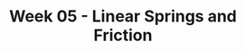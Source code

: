 ---
title: Week 05 - Linear Springs and Friction
contents:
  - date: 2024-02-10
    items:
      - type: lecture
        topics:
          - No Class
  

  - date: 2024-12-05
    items:
      - type: lecture
        topics:
          - Spring force
          - Friction force
      - type: reading
        title: Explaining spring force
        description: reading
        link: "https://www.youtube.com/watch?v=WtTDHW2JUVY"
      - type: reading
        title: Spring force examples
        description: reading
        link: "https://www.youtube.com/watch?v=YiOZregJx9w"
      - type: reading
        title: Explaining the friction force
        description: reading
        link: "https://www.youtube.com/watch?v=_fvCFtpL3c8"
      - type: reading
        title: Particle on a curve vs. particle on a surface
        description: reading
        link: "https://www.youtube.com/watch?v=XNdP7Nk850s"
      - type: problem_set
        title: Set 09 - Linear Springs
        description: Linear Springs
        link: "###"
      - type: problem_set
        title: Set 10 - Friction
        description: Friction
        link: "###"
      - type: exercise

  - date: 2024-02-14
    items:
      - type: lecture
        topics:
          - No Class
      - type: homework
        title: HW05
        link: "###"
        due_date: 2024-02-21
---
